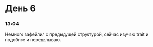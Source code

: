 # День 6
### 13:04
Немного зафейлил с предыдущей структурой, сейчас изучаю trait и подобное и переделываю.